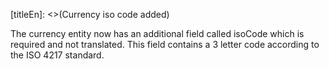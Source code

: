 [titleEn]: <>(Currency iso code added)

The currency entity now has an additional field called isoCode which is required and not translated.
This field contains a 3 letter code according to the ISO 4217 standard.